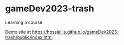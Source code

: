 # gameDev2023-trash
Learning a course



Demo site at    https://hpssjellis.github.io/gameDev2023-trash/public/index.html
